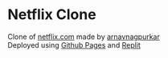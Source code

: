 # Netflix Clone
Clone of [netflix.com](https://netflix.com) made by [arnavnagpurkar](https://github.com/arnavnagpurkar/)<br>
Deployed using [Github Pages](https://arnavnagpurkar.github.io/NetflixDesign-Clone/)  and [Replit](https://netflix-clone.arnavnagpurkar.repl.co)
